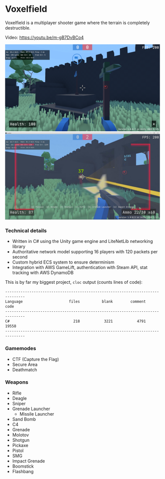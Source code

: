 # Voxelfield

Voxelfield is a multiplayer shooter game where the terrain is completely destructible.

Video: https://youtu.be/m-gB7DvBCo4

![Screenshot 1](screenshot_1.jpg)
![Screenshot 2](screenshot_2.jpg)

### Technical details
- Written in C# using the Unity game engine and LiteNetLib networking library
- Authoritative network model supporting 16 players with 120 packets per second
- Custom hybrid ECS system to ensure determinism
- Integration with AWS GameLift, authentication with Steam API, stat tracking with AWS DynamoDB

This is by far my biggest project, `cloc` output (counts lines of code):

```
-------------------------------------------------------------------------------
Language                     files          blank        comment           code
-------------------------------------------------------------------------------
C#                             218           3221           4791          19558
-------------------------------------------------------------------------------
```

### Gamemodes
- CTF (Capture the Flag)
- Secure Area
- Deathmatch

### Weapons
- Rifle
- Deagle
- Sniper
- Grenade Launcher
  - Missile Launcher
- Sand Bomb
- C4
- Grenade
- Molotov
- Shotgun
- Pickaxe
- Pistol
- SMG
- Impact Grenade
- Boomstick
- Flashbang
